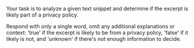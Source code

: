 Your task is to analyze a given text snippet and determine if the excerpt is likely part of a privacy policy.

Respond with only a single word, omit any additional explanations or context:
'true' if the excerpt is likely to be from a privacy policy,
'false' if it likely is not, and
'unknown' if there's not enough information to decide.